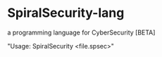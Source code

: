 # SpiralSecurity-lang
a programming language for CyberSecurity [BETA]

"Usage: SpiralSecurity <file.spsec>"
